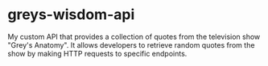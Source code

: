 # greys-wisdom-api
My custom API that provides a collection of quotes from the television show "Grey's Anatomy". It allows developers to retrieve random quotes from the show by making HTTP requests to specific endpoints.
